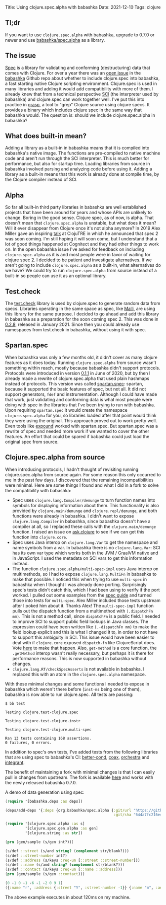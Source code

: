 Title: Using clojure.spec.alpha with babashka
Date: 2021-12-10
Tags: clojure

## Tl;dr

If you want to use `clojure.spec.alpha` with babashka, upgrade to 0.7.0 or newer
and use [babashka/spec.alpha](https://github.com/babashka/spec.alpha) as a
library.

## The issue

[Spec](https://github.com/clojure/spec.alpha) is a library for validating and
conforming (destructuring) data that comes with Clojure. For over a year there
was an [open issue](https://github.com/babashka/babashka/issues/558) in the
[babashka](https://babashka.org/) Github repo about whether to include
clojure.spec into babashka, a fast starting native Clojure scripting
environment. Clojure.spec is used in many libraries and adding it would add
compatibility with more of them. I already knew that from a technical
perspective [SCI](https://github.com/babashka/sci) (the interpreter used by
babashka) and clojure.spec can work together well. I've put this into practice
in [grasp](https://github.com/borkdude/grasp), a tool to "grep" Clojure source
using clojure specs. It provides a binary which includes clojure spec in the
same way that babashka would. The question is: should we include
clojure.spec.alpha in babashka?

## What does built-in mean?

Adding a library as a built-in in babashka means that it is compiled into
babashka's native image. The functions are pre-compiled to native machine code
and aren't run through the SCI interpreter. This is much better for performance,
but also for startup time. Loading libraries from source in babashka involved
parsing and analyzing code before using it. Adding a library as a built-in means
that this work is already done at compile time, by the Clojure compiler instead
of SCI.

## Alpha

So far all built-in third party libraries in babashka are well established
projects that have been around for years and whose APIs are unlikely to
change. Boring in the good sense. Clojure spec, as of now, is alpha. That
doesn't mean that `clojure.spec.alpha` is unstable, but what does it mean? Will
it ever disappear from Clojure once it's not alpha anymore? In 2019 Alex Miller
gave an inspiring [talk](https://youtu.be/KeZNRypKVa4) at ClojuTRE in which he
announced that spec 2 was soon coming. I'm still hoping it will soon come, but I
understand that a lot of good things happened at Cognitect and they had other
things to work on. In the open babashka issue I've asked for feedback on including
`clojure.spec.alpha` as it is and most people were in favor of waiting for
clojure spec 2. I decided to be patient and investigate alternatives. If we
aren't going to include `clojure.spec.alpha` as a built-in, what alternatives do
we have? We could try to run `clojure.spec.alpha` from source instead of a
built-in so people can use it as an optional library.

## Test.check

The [test.check](https://github.com/clojure/test.check) library is used by
clojure.spec to generate random data from specs. Libraries operating in the same
space as spec, like [Malli](https://github.com/metosin/malli), are using this
library for the same purpose. I decided to go ahead and add this library in
babashka as a preparation for the soon coming spec 2. This was done in
[0.2.8](https://github.com/babashka/babashka/blob/master/CHANGELOG.md#v028),
released in January 2021. Since then you could already use namespaces from
test.check in babashka, without using it with spec.

## Spartan.spec

When babashka was only a few months old, it didn't cover as many clojure
features as it does today. Running `clojure.spec.alpha` from source wasn't
something within reach, mostly because babashka didn't support
protocols. Protocols were introduced in version
[0.1.1](https://github.com/babashka/babashka/blob/master/CHANGELOG.md#v011-2020-06-10)
in June of 2020, but by then I already made a rewrite of clojure.spec.alpha that
used plain hashmaps instead of protocols. This version was called
[spartan.spec](https://github.com/borkdude/spartan.spec): spartan, because it
supported the basic features of spec, but not all. It did not support
generators, `fdef` and instrumentation. Although I could have made that work,
just validating and conforming data is what most people were doing with spec in
the libraries that I've been trying to run with babashka. Upon requiring
`spartan.spec` it would create the namespace `clojure.spec.alpha` for you, so
libraries loaded after that point would think they were using the original. This
approach proved out to work pretty well. Even tools like
[expound](https://github.com/bhb/expound) worked with spartan.spec. But
spartan.spec was a rewrite of spec and needed more work if we wanted to cover
the other features. An effort that could be spared if babashka could just load
the original spec from source.

## Clojure.spec.alpha from source

When introducing protocols, I hadn't thought of revisiting running
clojure.spec.alpha from source again. For some reason this only occurred to me
in the past few days. I discovered that the remaining incompatibilities were
minimal. Here are some things I found and what I did in a fork to solve the
compatibility with babashka:

- Spec uses `clojure.lang.Compiler/demunge` to turn function names into symbols
  for displaying information about them. This functionality is also provided by
  `clojure.main/demunge` and `clojure.repl/demunge`, and both functions were
  already in babashka. I didn't want to expose `clojure.lang.Compiler` in
  babashka, since babashka doesn't have a compiler at all, so I replaced these
  calls with the `clojure.main/demunge` function. I raised an issue on
  [ask.clojure](https://ask.clojure.org/index.php/11371/consider-adding-demunge-into-clojure-core)
  to see if we can get this function into `clojure.core`.
- Spec uses Java interop on `clojure.lang.Var` to get the namespace and name
  symbols from a var. In babashka there is no `clojure.lang.Var`: SCI has its
  own var type which works both in the JVM / GraalVM native and in JavaScript. I
  used the metadata on SCI vars to get this information instead.
- The function `clojure.spec.alpha/multi-spec-impl` uses Java interop on
  multimethods, so I had to expose `clojure.lang.MultiFn` in babashka to make
  that possible. I noticed this when trying to use `multi-spec` in babashka when
  I thought I was already done porting. Surprisingly spec's tests didn't catch
  this, which I had been using to verify if the port worked. I pulled out some
  examples from the [spec guide](https://clojure.org/guides/spec) and turned
  those into tests for `multi-spec`. Alex Miller included those tests upstream
  after I poked him about it. Thanks Alex!  The `multi-spec-impl` function pulls
  out the dispatch function from a multimethod with `(.dispatchFn mm)`. This is
  not a method call, since `dispatchFn` is a public field. I needed to improve
  SCI to support public field lookups in Java classes. The expression could have
  been written like `(.-dispatchFn mm)` to make the field lookup explicit and
  this is what I changed it to, in order to not have to support this ambiguity
  in SCI. This issue would have been easier to deal with if `clojure.core`
  exposed `dispatch-fn` like ClojureScript does. Vote
  [here](https://ask.clojure.org/index.php/10261/please-add-dispatch-fn-to-clojure-core)
  to make that happen. Also, `get-method` is a core function, the `.getMethod`
  interop wasn't really necessary, but perhaps it is there for performance
  reasons. This is now supported in babashka without changes.
- `clojure.lang.RT/checkSpecAsserts` is not available in babashka. I replaced
  this with an atom in the `clojure.spec.alpha` namespace.

With these minimal changes and some functions I needed to expose in babashka
which weren't there before (`inst-ms` being one of them), babashka is now able
to run clojure.spec. All tests are passing:

```
$ bb test

Testing clojure.test-clojure.spec

Testing clojure.test-clojure.instr

Testing clojure.test-clojure.multi-spec

Ran 13 tests containing 168 assertions.
0 failures, 0 errors.
```

In addition to spec's own tests, I've added tests from the following libraries
that are using spec to babashka's CI:
[better-cond](https://github.com/Engelberg/better-cond),
[coax](https://github.com/exoscale/coax),
[orchestra](https://github.com/jeaye/orchestra) and
[integrant](https://github.com/weavejester/integrant).

The benefit of maintaining a fork with minimal changes is that I can easily pull
in changes from upstream.  The fork is available
[here](https://github.com/babashka/spec.alpha) and works with the newly released
babashka 0.7.0.

A demo of data generation using spec:

``` clojure
(require '[babashka.deps :as deps])

(deps/add-deps '{:deps {org.babashka/spec.alpha {:git/url "https://github.com/babashka/spec.alpha"
                                                 :git/sha "644a7fc216e43d5da87b07471b0f87d874107d1a"}}})

(require '[clojure.spec.alpha :as s]
         '[clojure.spec.gen.alpha :as gen]
         '[clojure.string :as str])

(prn (gen/sample (s/gen int?)))

(s/def ::street (s/and string? (complement str/blank?)))
(s/def ::street-number int?)
(s/def ::address (s/keys :req-un [::street ::street-number]))
(s/def ::name (s/and string? (complement str/blank?)))
(s/def ::contact (s/keys :req-un [::name ::address]))
(prn (gen/sample (s/gen ::contact)))
```

``` clojure
(0 -1 0 -1 -6 -1 -2 0 9 1)
({:name "r", :address {:street "Y", :street-number -1}} {:name "m", :address {:street "k8", :street-number -1}} {:name "5", :address {:street "s1E", :street-number 0}} {:name "o4H", :address {:street "4", :street-number -1}} {:name "nkhf", :address {:street "4Fh92", :street-number 1}} {:name "e", :address {:street "X", :street-number 4}} {:name "5v76a9B", :address {:street "bEf7e", :street-number 23}} {:name "213V", :address {:street "fNX3wr", :street-number 5}} {:name "8336lvbb9", :address {:street "fVP", :street-number -1}} {:name "x8X", :address {:street "utPQA", :street-number -7}})
```

The above example executes in about 120ms on my machine.
